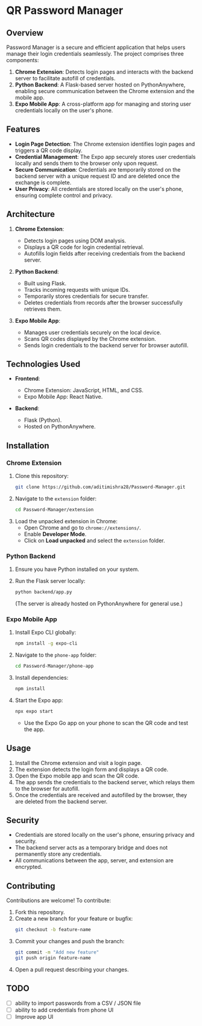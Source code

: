 # QR Password Manager

## Overview

Password Manager is a secure and efficient application that helps users manage their login credentials seamlessly. The project comprises three components:

1. **Chrome Extension**: Detects login pages and interacts with the backend server to facilitate autofill of credentials.
2. **Python Backend**: A Flask-based server hosted on PythonAnywhere, enabling secure communication between the Chrome extension and the mobile app.
3. **Expo Mobile App**: A cross-platform app for managing and storing user credentials locally on the user's phone.

## Features

-   **Login Page Detection**: The Chrome extension identifies login pages and triggers a QR code display.
-   **Credential Management**: The Expo app securely stores user credentials locally and sends them to the browser only upon request.
-   **Secure Communication**: Credentials are temporarily stored on the backend server with a unique request ID and are deleted once the exchange is complete.
-   **User Privacy**: All credentials are stored locally on the user's phone, ensuring complete control and privacy.

## Architecture

1. **Chrome Extension**:

    - Detects login pages using DOM analysis.
    - Displays a QR code for login credential retrieval.
    - Autofills login fields after receiving credentials from the backend server.

2. **Python Backend**:

    - Built using Flask.
    - Tracks incoming requests with unique IDs.
    - Temporarily stores credentials for secure transfer.
    - Deletes credentials from records after the browser successfully retrieves them.

3. **Expo Mobile App**:
    - Manages user credentials securely on the local device.
    - Scans QR codes displayed by the Chrome extension.
    - Sends login credentials to the backend server for browser autofill.

## Technologies Used

-   **Frontend**:

    -   Chrome Extension: JavaScript, HTML, and CSS.
    -   Expo Mobile App: React Native.

-   **Backend**:

    -   Flask (Python).
    -   Hosted on PythonAnywhere.

## Installation

### Chrome Extension

1. Clone this repository:
    ```bash
    git clone https://github.com/aditimishra28/Password-Manager.git
    ```
2. Navigate to the `extension` folder:
    ```bash
    cd Password-Manager/extension
    ```
3. Load the unpacked extension in Chrome:
    - Open Chrome and go to `chrome://extensions/`.
    - Enable **Developer Mode**.
    - Click on **Load unpacked** and select the `extension` folder.

### Python Backend

1. Ensure you have Python installed on your system.

2. Run the Flask server locally:
    ```bash
    python backend/app.py
    ```
    (The server is already hosted on PythonAnywhere for general use.)

### Expo Mobile App

1. Install Expo CLI globally:
    ```bash
    npm install -g expo-cli
    ```
2. Navigate to the `phone-app` folder:
    ```bash
    cd Password-Manager/phone-app
    ```
3. Install dependencies:
    ```bash
    npm install
    ```
4. Start the Expo app:
    ```bash
    npx expo start
    ```
    - Use the Expo Go app on your phone to scan the QR code and test the app.

## Usage

1. Install the Chrome extension and visit a login page.
2. The extension detects the login form and displays a QR code.
3. Open the Expo mobile app and scan the QR code.
4. The app sends the credentials to the backend server, which relays them to the browser for autofill.
5. Once the credentials are received and autofilled by the browser, they are deleted from the backend server.

## Security

-   Credentials are stored locally on the user's phone, ensuring privacy and security.
-   The backend server acts as a temporary bridge and does not permanently store any credentials.
-   All communications between the app, server, and extension are encrypted.

## Contributing

Contributions are welcome! To contribute:

1. Fork this repository.
2. Create a new branch for your feature or bugfix:
    ```bash
    git checkout -b feature-name
    ```
3. Commit your changes and push the branch:
    ```bash
    git commit -m "Add new feature"
    git push origin feature-name
    ```
4. Open a pull request describing your changes.

## TODO

-   [ ] ability to import passwords from a CSV / JSON file
-   [ ] ability to add credentials from phone UI
-   [ ] Improve app UI
